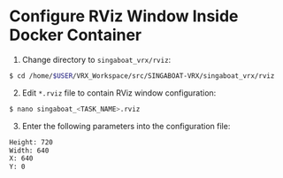 # Configure RViz Window Inside Docker Container

1. Change directory to `singaboat_vrx/rviz`:
```bash
$ cd /home/$USER/VRX_Workspace/src/SINGABOAT-VRX/singaboat_vrx/rviz
```

2. Edit `*.rviz` file to contain RViz window configuration:
```bash
$ nano singaboat_<TASK_NAME>.rviz
```

3. Enter the following parameters into the configuration file:
```bash
Height: 720
Width: 640
X: 640
Y: 0
```
